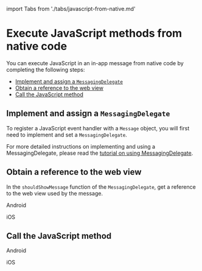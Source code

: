 import Tabs from './tabs/javascript-from-native.md'

# Execute JavaScript methods from native code

You can execute JavaScript in an in-app message from native code by completing the following steps:

- [Implement and assign a `MessagingDelegate`](#implement-and-assign-a-messagingdelegate)
- [Obtain a reference to the web view](#obtain-a-reference-to-the-web-view)
- [Call the JavaScript method](#call-the-JavaScript-method)

## Implement and assign a `MessagingDelegate`

To register a JavaScript event handler with a `Message` object, you will first need to implement and set a `MessagingDelegate`.

For more detailed instructions on implementing and using a MessagingDelegate, please read the [tutorial on using MessagingDelegate](./messaging-delegate.md).

## Obtain a reference to the web view

In the `shouldShowMessage` function of the `MessagingDelegate`, get a reference to the web view used by the message.

<TabsBlock orientation="horizontal" slots="heading, content" repeat="2"/>

Android

<Tabs query="platform=android&task=obtain"/>

iOS

<Tabs query="platform=ios&task=obtain"/>

## Call the JavaScript method

<TabsBlock orientation="horizontal" slots="heading, content" repeat="2"/>

Android

<Tabs query="platform=android&task=call"/>

iOS

<Tabs query="platform=ios&task=call"/>